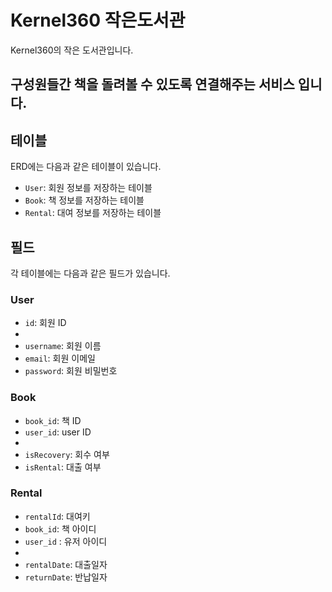 # Kernel360 작은도서관
Kernel360의 작은 도서관입니다.

## 구성원들간 책을 돌려볼 수 있도록 연결해주는 서비스 입니다.


## 테이블

ERD에는 다음과 같은 테이블이 있습니다.

* `User`: 회원 정보를 저장하는 테이블
* `Book`: 책 정보를 저장하는 테이블
* `Rental`: 대여 정보를 저장하는 테이블

## 필드

각 테이블에는 다음과 같은 필드가 있습니다.

### User

* `id`: 회원 ID
* 
* `username`: 회원 이름
* `email`: 회원 이메일
* `password`: 회원 비밀번호

### Book

* `book_id`: 책 ID
* `user_id`: user ID
* 
* `isRecovery`: 회수 여부
* `isRental`: 대출 여부


### Rental

* `rentalId`: 대여키
* `book_id`:  책 아이디
* `user_id` : 유저 아이디
* 
* `rentalDate`: 대출일자
* `returnDate`: 반납일자
